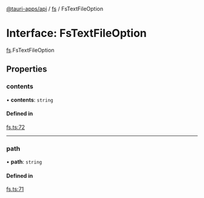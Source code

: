 [@tauri-apps/api](../index.md) / [fs](../modules/fs.md) / FsTextFileOption

# Interface: FsTextFileOption

[fs](../modules/fs.md).FsTextFileOption

## Properties

### contents

• **contents**: `string`

#### Defined in

[fs.ts:72](https://github.com/tauri-apps/tauri/blob/c32d191/tooling/api/src/fs.ts#L72)

___

### path

• **path**: `string`

#### Defined in

[fs.ts:71](https://github.com/tauri-apps/tauri/blob/c32d191/tooling/api/src/fs.ts#L71)
